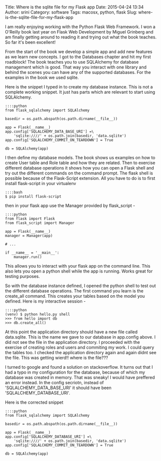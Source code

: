 Title: Where is the sqlite file for my Flask app
Date: 2015-04-24 13:34
Author: srini
Category: software
Tags: macosx, python, flask
Slug: where-is-the-sqlite-file-for-my-flask-app

I am really enjoying working with the Python Flask Web Framework. I won
a O'Reilly book last year on Flask Web Development by Miguel Grinberg and am
finally getting around to reading it and trying out what the book teaches. So
far it's been excellent!

From the start of the book we develop a simple app and add new features as we
learn new concepts. I got to the Databases chapter and hit my first roadblock!
The book teaches you to use SQLAlchemy for database management which is good. 
That way you interact with one library and behind the scenes you can have any 
of the supported databases. For the examples in the book we used sqlite.

Here is the snippet I typed in to create my database instance. This is not a complete
working snippet. It just has parts which are relevant to start using
SQLAlchemy.

    ::::python
    from flask_sqlalchemy import SQLAlchemy

    basedir = os.path.abspath(os.path.dirname(__file__))

    app = Flask(__name__)
    app.config['SQLALCHEMY_DATA_BASE_URI'] =\
        'sqlite:////' + os.path.join(basedir, 'data.sqlite')
    app.config['SQLALCHEMY_COMMIT_ON_TEARDOWN'] = True

    db = SQLAlchemy(app) 

I then define my database models. The book shows us examples on how to create
User table and Role table and how they are related. Then to exercise different
database operations it shows how you can open a Flask shell and try out the
different commands on the command prompt. The flask shell is possible because
of the Flask-Script extension. All you have to do is to first install
flask-script in your virtualenv

    ::::bash
    $ pip install flask-script

then in your flask app use the Manager provided by flask_script - 

    ::::python
    from flask import Flask
    from flask_script import Manager

    app = Flask(__name__)
    manager = Manager(app)

    # ...

    if __name__ = '__main__':
        manager.run()

This allows you to interact with your flask app on the command line. This also
lets you open a python shell while the app is running. Works great for testing
purposes. 

So with the database instance defined, I opened the python shell to test out
the different database operations. The first command you learn is the
create_all command. This creates your tables based on the model you defined.
Here is my interactive session - 

    ::::python
    (venv) $ python hello.py shell
    >>> from hello import db
    >>> db.create_all()

At this point the application directory should have a new file called
data.sqlite. This is the name we gave to  our database in app.config above. I
did not see the file in the application directory. I proceeded with the
exercise of creating roles and users and commiting my work. I could query the
tables too. I checked the application directory again and again didnt see the
file. This was getting wierd!! where is the file???

I turned to google and found a solution on stackoverflow. It turns out that I
had a typo in my configuration for the database, because of which my database
was created in memory. That was sneaky! I would have preffered an error
instead. In the config secriotn, instead of 'SQLALCHEMY_DATA_BASE_URI' it should have been
'SQLALCHEMY_DATABASE_URI'. 

Here is the corrected snippet

    ::::python
    from flask_sqlalchemy import SQLAlchemy

    basedir = os.path.abspath(os.path.dirname(__file__))

    app = Flask(__name__)
    app.config['SQLALCHEMY_DATABASE_URI'] =\
        'sqlite:////' + os.path.join(basedir, 'data.sqlite')
    app.config['SQLALCHEMY_COMMIT_ON_TEARDOWN'] = True

    db = SQLAlchemy(app) 
